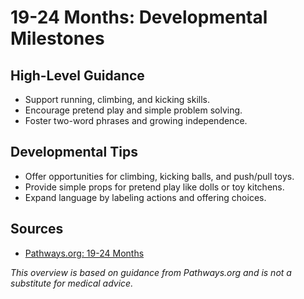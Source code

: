 # 19-24 Months: Developmental Milestones

## High-Level Guidance
- Support running, climbing, and kicking skills.
- Encourage pretend play and simple problem solving.
- Foster two-word phrases and growing independence.

## Developmental Tips
- Offer opportunities for climbing, kicking balls, and push/pull toys.
- Provide simple props for pretend play like dolls or toy kitchens.
- Expand language by labeling actions and offering choices.

## Sources
- [Pathways.org: 19-24 Months](https://pathways.org/baby-development/19-24-months/)

*This overview is based on guidance from Pathways.org and is not a substitute for medical advice.*
